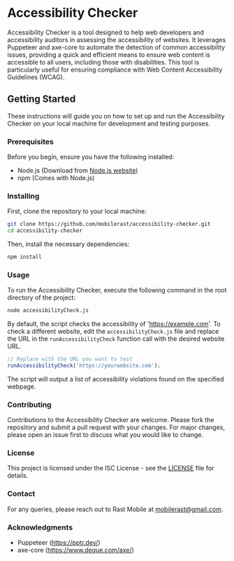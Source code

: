 
# Accessibility Checker

Accessibility Checker is a tool designed to help web developers and accessibility auditors in assessing the accessibility of websites. It leverages Puppeteer and axe-core to automate the detection of common accessibility issues, providing a quick and efficient means to ensure web content is accessible to all users, including those with disabilities. This tool is particularly useful for ensuring compliance with Web Content Accessibility Guidelines (WCAG).

## Getting Started

These instructions will guide you on how to set up and run the Accessibility Checker on your local machine for development and testing purposes.

### Prerequisites

Before you begin, ensure you have the following installed:
- Node.js (Download from [Node.js website](https://nodejs.org/))
- npm (Comes with Node.js)

### Installing

First, clone the repository to your local machine:

```bash
git clone https://github.com/mobilerast/accessibility-checker.git
cd accessibility-checker
```

Then, install the necessary dependencies:

```bash
npm install
```

### Usage

To run the Accessibility Checker, execute the following command in the root directory of the project:

```bash
node accessibilityCheck.js
```

By default, the script checks the accessibility of 'https://example.com'. To check a different website, edit the `accessibilityCheck.js` file and replace the URL in the `runAccessibilityCheck` function call with the desired website URL.

```javascript
// Replace with the URL you want to test
runAccessibilityCheck('https://yourwebsite.com');
```

The script will output a list of accessibility violations found on the specified webpage.

### Contributing

Contributions to the Accessibility Checker are welcome. Please fork the repository and submit a pull request with your changes. For major changes, please open an issue first to discuss what you would like to change.

### License

This project is licensed under the ISC License - see the [LICENSE](LICENSE) file for details.

### Contact

For any queries, please reach out to Rast Mobile at mobilerast@gmail.com.

### Acknowledgments

- Puppeteer (https://pptr.dev/)
- axe-core (https://www.deque.com/axe/)

